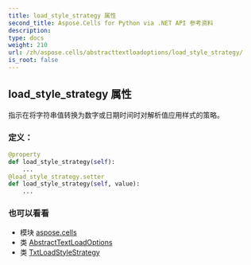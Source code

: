 ```yaml
---
title: load_style_strategy 属性
second_title: Aspose.Cells for Python via .NET API 参考资料
description:
type: docs
weight: 210
url: /zh/aspose.cells/abstracttextloadoptions/load_style_strategy/
is_root: false
---
```

## load_style_strategy 属性

指示在将字符串值转换为数字或日期时间时对解析值应用样式的策略。
### 定义：
```python
@property
def load_style_strategy(self):
    ...
@load_style_strategy.setter
def load_style_strategy(self, value):
    ...
```

### 也可以看看
* 模块 [aspose.cells](../../)
* 类 [AbstractTextLoadOptions](/cells/python-net/zh/aspose.cells/abstracttextloadoptions)
* 类 [TxtLoadStyleStrategy](/cells/python-net/zh/aspose.cells/txtloadstylestrategy)

